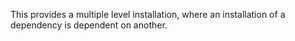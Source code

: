 This provides a multiple level installation, where an installation of a dependency is dependent on another.